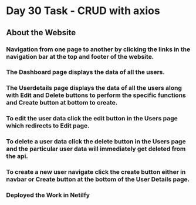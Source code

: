 # Day 30 Task - CRUD with axios

## About the Website

### Navigation from one page to another by clicking the links in the navigation bar at the top and footer of the website.

### The Dashboard page displays the data of all the users.

### The Userdetails page displays the data of all the users along with Edit and Delete buttons to perform the specific functions and Create button at bottom to create.

### To edit the user data click the edit button in the Users page which redirects to Edit page.

### To delete a user data click the delete button in the Users page and the particular user data will immediately get deleted from the api.

### To create a new user navigate click the create button either in navbar or Create button at the bottom of the User Details page.

### Deployed the Work in Netilfy 

## 
